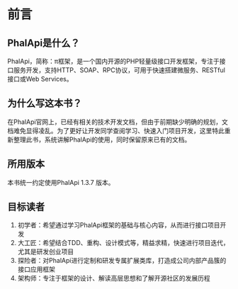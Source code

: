 # 前言

## PhalApi是什么？

PhalApi，简称：π框架，是一个国内开源的PHP轻量级接口开发框架，专注于接口服务开发，支持HTTP、SOAP、RPC协议，可用于快速搭建微服务、RESTful接口或Web Services。

## 为什么写这本书？

在PhalApi官网上，已经有相关的技术开发文档，但由于前期缺少明确的规划，文档难免显得凌乱。为了更好让开发同学查阅学习、快速入门项目开发，这里特此重新整理此书，系统讲解PhalApi的使用，同时保留原来已有的文档。

## 所用版本

本书统一约定使用PhalApi 1.3.7 版本。

## 目标读者

1. 初学者：希望通过学习PhalApi框架的基础与核心内容，从而进行接口项目开发
2. 大工匠：希望结合TDD、重构、设计模式等，精益求精，快速进行项目迭代，尤其是研发创业项目
3. 探险者：对PhalApi进行定制和研发专属扩展类库，打造成公司内部产品簇的接口应用框架
4. 架构师：专注于框架的设计、解读高层思想和了解开源社区的发展历程



